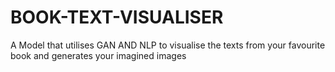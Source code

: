 # BOOK-TEXT-VISUALISER
A Model that utilises GAN AND NLP to visualise the texts from your favourite book and generates your imagined images
